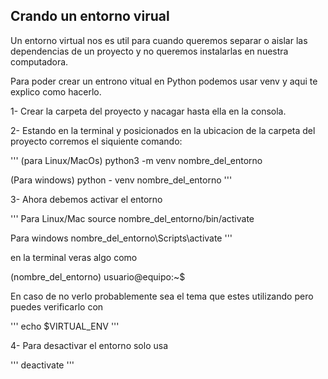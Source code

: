 ## Crando un entorno virual

Un entorno virtual nos es util para cuando queremos separar o aislar las dependencias
de un proyecto y no queremos instalarlas en nuestra computadora.

Para poder crear un entrono vitual en Python podemos usar venv y aqui te explico como hacerlo.

1- Crear la carpeta del proyecto y nacagar hasta ella en la consola.

2- Estando en la terminal y posicionados en la ubicacion de la carpeta del proyecto corremos el
siquiente comando:

'''
(para Linux/MacOs)
python3 -m venv nombre_del_entorno

(Para windows)
python - venv nombre_del_entorno
'''

3- Ahora debemos activar el entorno

'''
Para Linux/Mac
    source nombre_del_entorno/bin/activate

Para windows
    nombre_del_entorno\Scripts\activate
'''

en la terminal veras algo como 

(nombre_del_entorno) usuario@equipo:~$

En caso de no verlo probablemente sea el tema que estes utilizando pero puedes verificarlo con 

'''
echo $VIRTUAL_ENV
'''

4- Para desactivar el entorno solo usa

'''
deactivate
'''